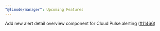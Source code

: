```yaml
---
"@linode/manager": Upcoming Features
---
```


Add new alert detail overview component for Cloud Pulse alerting ([#11466](https://github.com/linode/manager/pull/11466))
